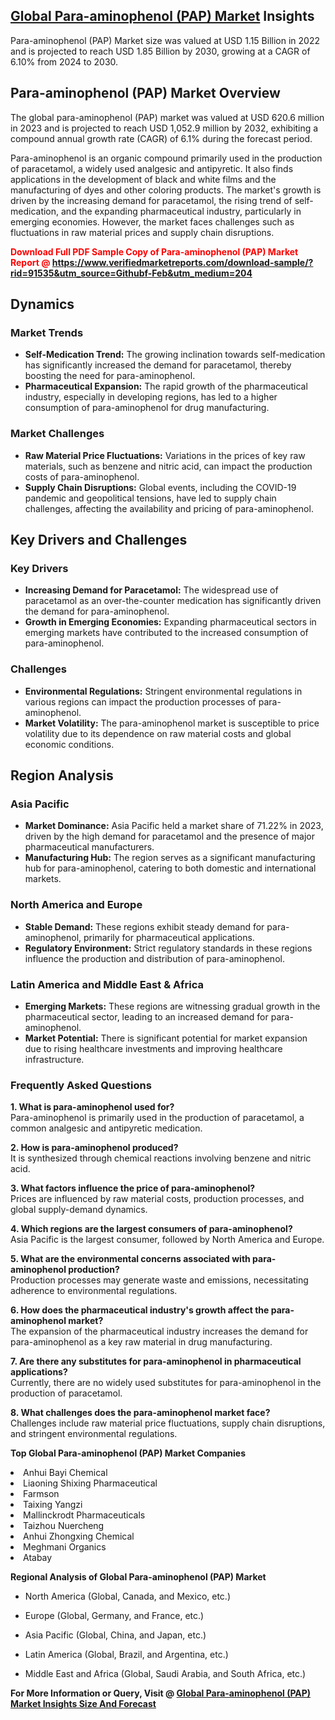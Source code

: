 <h2><a href="https://www.verifiedmarketreports.com/download-sample/?rid=91535&amp;utm_source=Githubf&amp;utm_medium=204" target="_blank">Global Para-aminophenol (PAP) Market</a> Insights</h2><p>Para-aminophenol (PAP) Market size was valued at USD 1.15 Billion in 2022 and is projected to reach USD 1.85 Billion by 2030, growing at a CAGR of 6.10% from 2024 to 2030.</p><p> <h2>Para-aminophenol (PAP) Market Overview</h2> <p>The global para-aminophenol (PAP) market was valued at USD 620.6 million in 2023 and is projected to reach USD 1,052.9 million by 2032, exhibiting a compound annual growth rate (CAGR) of 6.1% during the forecast period. </p> <p>Para-aminophenol is an organic compound primarily used in the production of paracetamol, a widely used analgesic and antipyretic. It also finds applications in the development of black and white films and the manufacturing of dyes and other coloring products. The market's growth is driven by the increasing demand for paracetamol, the rising trend of self-medication, and the expanding pharmaceutical industry, particularly in emerging economies. However, the market faces challenges such as fluctuations in raw material prices and supply chain disruptions. </p> <p><strong><p><span class=""><span style="color: #ff0000;"><strong>Download Full PDF Sample Copy of Para-aminophenol (PAP) Market Report</strong> @ </span><a href="https://www.verifiedmarketreports.com/download-sample/?rid=91535&amp;utm_source=Githubf-Feb&amp;utm_medium=204" target="_blank">https://www.verifiedmarketreports.com/download-sample/?rid=91535&amp;utm_source=Githubf-Feb&amp;utm_medium=204</a></span></p></strong></p> <h2>Dynamics</h2> <h3>Market Trends</h3> <ul> <li><strong>Self-Medication Trend:</strong> The growing inclination towards self-medication has significantly increased the demand for paracetamol, thereby boosting the need for para-aminophenol. </li> <li><strong>Pharmaceutical Expansion:</strong> The rapid growth of the pharmaceutical industry, especially in developing regions, has led to a higher consumption of para-aminophenol for drug manufacturing. </li> </ul> <h3>Market Challenges</h3> <ul> <li><strong>Raw Material Price Fluctuations:</strong> Variations in the prices of key raw materials, such as benzene and nitric acid, can impact the production costs of para-aminophenol. </li> <li><strong>Supply Chain Disruptions:</strong> Global events, including the COVID-19 pandemic and geopolitical tensions, have led to supply chain challenges, affecting the availability and pricing of para-aminophenol. </li> </ul> <h2>Key Drivers and Challenges</h2> <h3>Key Drivers</h3> <ul> <li><strong>Increasing Demand for Paracetamol:</strong> The widespread use of paracetamol as an over-the-counter medication has significantly driven the demand for para-aminophenol. </li> <li><strong>Growth in Emerging Economies:</strong> Expanding pharmaceutical sectors in emerging markets have contributed to the increased consumption of para-aminophenol. </li> </ul> <h3>Challenges</h3> <ul> <li><strong>Environmental Regulations:</strong> Stringent environmental regulations in various regions can impact the production processes of para-aminophenol.</li> <li><strong>Market Volatility:</strong> The para-aminophenol market is susceptible to price volatility due to its dependence on raw material costs and global economic conditions.</li> </ul> <h2>Region Analysis</h2> <h3>Asia Pacific</h3> <ul> <li><strong>Market Dominance:</strong> Asia Pacific held a market share of 71.22% in 2023, driven by the high demand for paracetamol and the presence of major pharmaceutical manufacturers. </li> <li><strong>Manufacturing Hub:</strong> The region serves as a significant manufacturing hub for para-aminophenol, catering to both domestic and international markets.</li> </ul> <h3>North America and Europe</h3> <ul> <li><strong>Stable Demand:</strong> These regions exhibit steady demand for para-aminophenol, primarily for pharmaceutical applications.</li> <li><strong>Regulatory Environment:</strong> Strict regulatory standards in these regions influence the production and distribution of para-aminophenol.</li> </ul> <h3>Latin America and Middle East & Africa</h3> <ul> <li><strong>Emerging Markets:</strong> These regions are witnessing gradual growth in the pharmaceutical sector, leading to an increased demand for para-aminophenol.</li> <li><strong>Market Potential:</strong> There is significant potential for market expansion due to rising healthcare investments and improving healthcare infrastructure.</li> </ul> <h3>Frequently Asked Questions</h3> <p><strong>1. What is para-aminophenol used for?</strong><br>Para-aminophenol is primarily used in the production of paracetamol, a common analgesic and antipyretic medication. </p> <p><strong>2. How is para-aminophenol produced?</strong><br>It is synthesized through chemical reactions involving benzene and nitric acid. </p> <p><strong>3. What factors influence the price of para-aminophenol?</strong><br>Prices are influenced by raw material costs, production processes, and global supply-demand dynamics. </p> <p><strong>4. Which regions are the largest consumers of para-aminophenol?</strong><br>Asia Pacific is the largest consumer, followed by North America and Europe. </p> <p><strong>5. What are the environmental concerns associated with para-aminophenol production?</strong><br>Production processes may generate waste and emissions, necessitating adherence to environmental regulations.</p> <p><strong>6. How does the pharmaceutical industry's growth affect the para-aminophenol market?</strong><br>The expansion of the pharmaceutical industry increases the demand for para-aminophenol as a key raw material in drug manufacturing. </p> <p><strong>7. Are there any substitutes for para-aminophenol in pharmaceutical applications?</strong><br>Currently, there are no widely used substitutes for para-aminophenol in the production of paracetamol.</p> <p><strong>8. What challenges does the para-aminophenol market face?</strong><br>Challenges include raw material price fluctuations, supply chain disruptions, and stringent environmental regulations.</p><p><strong>Top Global Para-aminophenol (PAP) Market Companies</strong></p><div data-test-id=""><p><li>Anhui Bayi Chemical</li><li> Liaoning Shixing Pharmaceutical</li><li> Farmson</li><li> Taixing Yangzi</li><li> Mallinckrodt Pharmaceuticals</li><li> Taizhou Nuercheng</li><li> Anhui Zhongxing Chemical</li><li> Meghmani Organics</li><li> Atabay</li></p><div><strong>Regional Analysis of&nbsp;Global Para-aminophenol (PAP) Market</strong></div><ul><li dir="ltr"><p dir="ltr">North America&nbsp;(Global, Canada, and Mexico, etc.)</p></li><li dir="ltr"><p dir="ltr">Europe (Global, Germany, and France, etc.)</p></li><li dir="ltr"><p dir="ltr">Asia Pacific&nbsp;(Global, China, and Japan, etc.)</p></li><li dir="ltr"><p dir="ltr">Latin America&nbsp;(Global, Brazil, and Argentina, etc.)</p></li><li dir="ltr">Middle East and Africa&nbsp;(Global, Saudi Arabia, and South Africa, etc.)</li></ul><p><strong>For More Information or Query, Visit @&nbsp;</strong><strong><a href="https://www.verifiedmarketreports.com/product/global-para-aminophenol-pap-market-growth-2019-2024/?utm_source=Githubf&amp;utm_medium=204" target="_blank">Global Para-aminophenol (PAP) Market Insights Size And Forecast</a></strong></p></div>
